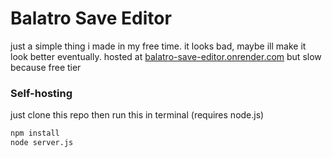 # Balatro Save Editor
just a simple thing i made in my free time. it looks bad, maybe ill make it look better eventually.
hosted at [balatro-save-editor.onrender.com](https://balatro-save-editor.onrender.com/) but slow because free tier
### Self-hosting
just clone this repo then run this in terminal (requires node.js)
```sh
npm install
node server.js
```
